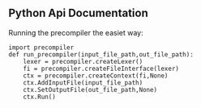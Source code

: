 
Python Api Documentation
------------------------

Running the precompiler the easiet way:
```
import precompiler
def run_precompiler(input_file_path,out_file_path):
	lexer = precompiler.createLexer()
	fi = precompiler.createFileInterface(lexer)
	ctx = precompiler.createContext(fi,None)
	ctx.AddInputFile(input_file_path)
	ctx.SetOutputFile(out_file_path,None)
	ctx.Run()
```

